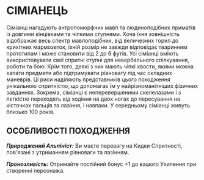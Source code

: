 ﻿# СІМІАНЕЦЬ

Сіміанці нагадують антропоморфних мавп та людиноподібних приматів із довгими кінцівками та чіпкими ступнями. Хоча їхня зовнішність відображає весь спектр мавпоподібних, від величезних горил до крихітних мармозеток, їхній розмір не завжди відповідає тваринним прототипам і може становити від 2 до 6 футів. Усі сіміанці вміють використовувати свої спритні ступні для невербального спілкування, роботи та бою. Крім того, деякі з них мають чіпкі хвости, якими можна хапати предмети або підтримувати рівновагу під час складних маневрів. Ці риси наділяють представників цього походження унікальною спритністю, що допомагає їм у найрізноманітніших фізичних завданнях. Зокрема, сіміанці є неперевершеними скелелазами і з легкістю переходять від ходіння на двох ногах до пересування на кісточках пальців та лазіння, і навпаки. У середньому сіміанці живуть близько 100 років.

## ОСОБЛИВОСТІ ПОХОДЖЕННЯ

***Природжений Альпініст:*** Ви маєте перевагу на Кидки Спритності, пов'язані з утриманням рівноваги та лазінням.

***Пронозливість:*** Отримайте постійний бонус +1 до вашого Ухилення при створенні персонажа.
